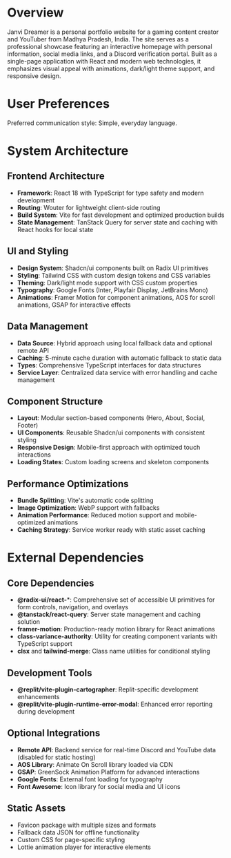 # Overview

Janvi Dreamer is a personal portfolio website for a gaming content creator and YouTuber from Madhya Pradesh, India. The site serves as a professional showcase featuring an interactive homepage with personal information, social media links, and a Discord verification portal. Built as a single-page application with React and modern web technologies, it emphasizes visual appeal with animations, dark/light theme support, and responsive design.

# User Preferences

Preferred communication style: Simple, everyday language.

# System Architecture

## Frontend Architecture
- **Framework**: React 18 with TypeScript for type safety and modern development
- **Routing**: Wouter for lightweight client-side routing
- **Build System**: Vite for fast development and optimized production builds
- **State Management**: TanStack Query for server state and caching with React hooks for local state

## UI and Styling
- **Design System**: Shadcn/ui components built on Radix UI primitives
- **Styling**: Tailwind CSS with custom design tokens and CSS variables
- **Theming**: Dark/light mode support with CSS custom properties
- **Typography**: Google Fonts (Inter, Playfair Display, JetBrains Mono)
- **Animations**: Framer Motion for component animations, AOS for scroll animations, GSAP for interactive effects

## Data Management
- **Data Source**: Hybrid approach using local fallback data and optional remote API
- **Caching**: 5-minute cache duration with automatic fallback to static data
- **Types**: Comprehensive TypeScript interfaces for data structures
- **Service Layer**: Centralized data service with error handling and cache management

## Component Structure
- **Layout**: Modular section-based components (Hero, About, Social, Footer)
- **UI Components**: Reusable Shadcn/ui components with consistent styling
- **Responsive Design**: Mobile-first approach with optimized touch interactions
- **Loading States**: Custom loading screens and skeleton components

## Performance Optimizations
- **Bundle Splitting**: Vite's automatic code splitting
- **Image Optimization**: WebP support with fallbacks
- **Animation Performance**: Reduced motion support and mobile-optimized animations
- **Caching Strategy**: Service worker ready with static asset caching

# External Dependencies

## Core Dependencies
- **@radix-ui/react-***: Comprehensive set of accessible UI primitives for form controls, navigation, and overlays
- **@tanstack/react-query**: Server state management and caching solution
- **framer-motion**: Production-ready motion library for React animations
- **class-variance-authority**: Utility for creating component variants with TypeScript support
- **clsx** and **tailwind-merge**: Class name utilities for conditional styling

## Development Tools
- **@replit/vite-plugin-cartographer**: Replit-specific development enhancements
- **@replit/vite-plugin-runtime-error-modal**: Enhanced error reporting during development

## Optional Integrations
- **Remote API**: Backend service for real-time Discord and YouTube data (disabled for static hosting)
- **AOS Library**: Animate On Scroll library loaded via CDN
- **GSAP**: GreenSock Animation Platform for advanced interactions
- **Google Fonts**: External font loading for typography
- **Font Awesome**: Icon library for social media and UI icons

## Static Assets
- Favicon package with multiple sizes and formats
- Fallback data JSON for offline functionality
- Custom CSS for page-specific styling
- Lottie animation player for interactive elements